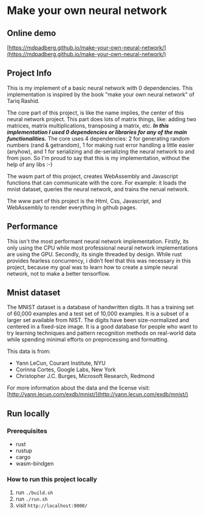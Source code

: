 # Make your own neural network

## Online demo
[https://mdpadberg.github.io/make-your-own-neural-network/](https://mdpadberg.github.io/make-your-own-neural-network/)

## Project Info
This is my implement of a basic neural network with 0 dependencies. This implementation is inspired by the book "make your own neural network" of Tariq Rashid.

The core part of this project, is like the name implies, the center of this neural network project. This part does lots of matrix things, like: adding two matrices, matrix multiplications, transposing a matrix, etc. ***In this implementation I used 0 dependencies or libraries for any of the main functionalities.*** The core uses 4 dependencies: 2 for generating random numbers (rand & getrandom), 1 for making rust error handling a little easier (anyhow), and 1 for serializing and de-serializing the neural network to and from json. So I'm proud to say that this is my implementation, without the help of any libs :-)

The wasm part of this project, creates WebAssembly and Javascript functions that can communicate with the core. For example: it loads the mnist dataset, queries the neural network, and trains the nerual network.

The www part of this project is the Html, Css, Javascript, and WebAssembly to render everything in github pages.

## Performance
This isn't the most performant neural network implementation. Firstly, its only using the CPU while most professional neural network implementations are using the GPU. Secondly, its single threaded by design. While rust provides fearless concurrency, i didn’t feel that this was necessary in this project, because my goal was to learn how to create a simple neural network, not to make a better tensorflow.

## Mnist dataset
The MNIST dataset is a database of handwritten digits. It has a training set of 60,000 examples and a test set of 10,000 examples. It is a subset of a larger set available from NIST. The digits have been size-normalized and centered in a fixed-size image. It is a good database for people who want to try learning techniques and pattern recognition methods on real-world data while spending minimal efforts on preprocessing and formatting. 

This data is from:
- Yann LeCun, Courant Institute, NYU
- Corinna Cortes, Google Labs, New York
- Christopher J.C. Burges, Microsoft Research, Redmond

For more information about the data and the license visit: [http://yann.lecun.com/exdb/mnist/](http://yann.lecun.com/exdb/mnist/)

## Run locally  

### Prerequisites
- rust
- rustup
- cargo
- wasm-bindgen

### How to run this project locally
1. run `./build.sh`
2. run `./run.sh`
3. visit `http://localhost:9000/`
